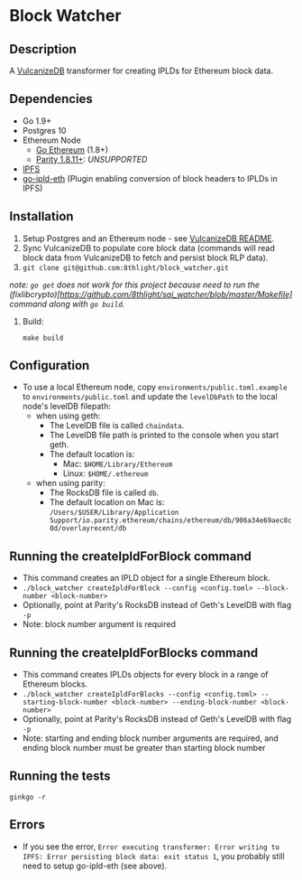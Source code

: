 # Block Watcher

## Description
A [VulcanizeDB](https://github.com/vulcanize/VulcanizeDB) transformer for creating IPLDs for Ethereum block data.

## Dependencies
 - Go 1.9+
 - Postgres 10
 - Ethereum Node
   - [Go Ethereum](https://ethereum.github.io/go-ethereum/downloads/) (1.8+)
   - [Parity 1.8.11+](https://github.com/paritytech/parity/releases): *UNSUPPORTED*
 - [IPFS](https://github.com/ipfs/go-ipfs#build-from-source)
 - [go-ipld-eth](https://github.com/ipfs/go-ipld-eth) (Plugin enabling conversion of block headers to IPLDs in IPFS)

## Installation
1. Setup Postgres and an Ethereum node - see [VulcanizeDB README](https://github.com/vulcanize/VulcanizeDB/blob/master/README.md).
1. Sync VulcanizeDB to populate core block data (commands will read block data from VulcanizeDB to fetch and persist block RLP data).
1. `git clone git@github.com:8thlight/block_watcher.git`

  _note: `go get` does not work for this project because need to run the (fixlibcrypto)[https://github.com/8thlight/sai_watcher/blob/master/Makefile] command along with `go build`._
1. Build:
    ```
    make build
    ```

## Configuration
- To use a local Ethereum node, copy `environments/public.toml.example` to
  `environments/public.toml` and update the `levelDbPath` to the local node's levelDB filepath:
  - when using geth:
    - The LevelDB file is called `chaindata`.
    - The LevelDB file path is printed to the console when you start geth.
    - The default location is:
      - Mac: `$HOME/Library/Ethereum`
      - Linux: `$HOME/.ethereum`
  - when using parity:
    - The RocksDB file is called `db`.
    - The default location on Mac is: `/Users/$USER/Library/Application Support/io.parity.ethereum/chains/ethereum/db/906a34e69aec8c0d/overlayrecent/db`

## Running the createIpldForBlock command
- This command creates an IPLD object for a single Ethereum block.
- `./block_watcher createIpldForBlock --config <config.toml> --block-number <block-number>`
- Optionally, point at Parity's RocksDB instead of Geth's LevelDB with flag `-p`
- Note: block number argument is required

## Running the createIpldForBlocks command
- This command creates IPLDs objects for every block in a range of Ethereum blocks.
- `./block_watcher createIpldForBlocks --config <config.toml> --starting-block-number <block-number> --ending-block-number <block-number>`
- Optionally, point at Parity's RocksDB instead of Geth's LevelDB with flag `-p`
- Note: starting and ending block number arguments are required, and ending block number must be greater than starting block number

## Running the tests
```
ginkgo -r
```

## Errors
- If you see the error, `Error executing transformer: Error writing to IPFS: Error persisting block data: exit status 1`, you probably still need to setup go-ipld-eth (see above).

